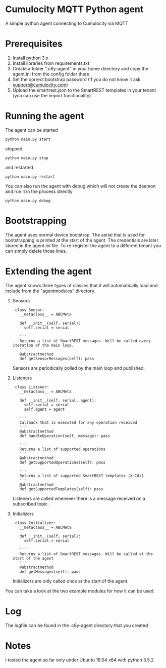 # Cumulocity MQTT Python agent
A simple python agent connecting to Cumulocity via MQTT

# Prerequisites
1. Install python 3.x
2. Install libraries from requirements.txt
3. Create a folder ".c8y-agent" in your home directory and copy the agent.ini from the config folder there
4. Set the correct bootstrap password (If you do not know it ask support@cumulocity.com)
5. Upload the smartrest.json to the SmartREST templates in your tenant (you can use the import functionality)

# Running the agent
The agent can be started
    
    python main.py start
    
stopped

    python main.py stop
    
and restarted

    python main.py restart
    
You can also run the agent with debug which will not create the daemon and run it in the process directly

    python main.py debug

# Bootstrapping

The agent uses normal device bootstrap. The serial that is used for bootstrapping is printed at the start of the agent.
The credentials are later stored in the agent.ini file. To re-register the agent to a different tenant you can simply delete those lines.
# Extending the agent

The agent knows three types of classes that it will automatically load and include from the "agentmodules" directory.

1. Sensors

        class Sensor:
          __metaclass__ = ABCMeta

          def __init__(self, serial):
            self.serial = serial

          '''
          Returns a list of SmartREST messages. Will be called every iteration of the main loop.
          '''
          @abstractmethod
          def getSensorMessages(self): pass
      
    Sensors are periodically polled by the main loop and published.

2. Listeners

        class Listener:
          __metaclass__ = ABCMeta

          def __init__(self, serial, agent):
            self.serial = serial
            self.agent = agent

          '''
          Callback that is executed for any operation received
          '''
          @abstractmethod
          def handleOperation(self, message): pass

          '''
          Returns a list of supported operations
          '''
          @abstractmethod
          def getSupportedOperations(self): pass

          '''
          Returns a list of supported SmartREST templates (X-Ids)
          '''
          @abstractmethod
          def getSupportedTemplates(self): pass
      
    Listeners are called whenever there is a message received on a subscribed topic.

3. Initializers

        class Initializer:
          __metaclass__ = ABCMeta

          def __init__(self, serial):
            self.serial = serial

          '''
          Returns a list of SmartREST messages. Will be called at the start of the agent
          '''
          @abstractmethod
          def getMessages(self): pass

    Initializers are only called once at the start of the agent.

You can take a look at the two example modules for how it can be used.

# Log
The logfile can be found in the .c8y-agent directory that you created

# Notes
I tested the agent so far only under Ubuntu 16.04 x64 with python 3.5.2
